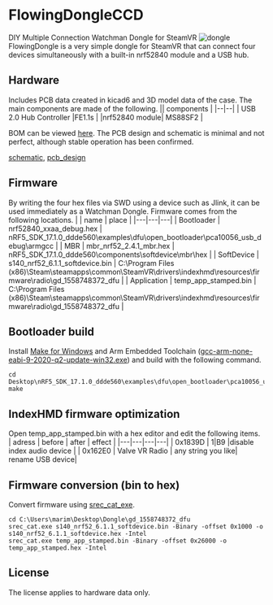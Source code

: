 # FlowingDongleCCD
DIY Multiple Connection Watchman Dongle for SteamVR
![dongle](https://github.com/ugokutennp/FlowingDongleCCD/blob/main/images/DSC04538.JPG)
FlowingDongle is a very simple dongle for SteamVR that can connect four devices simultaneously with a built-in nrf52840 module and a USB hub.
## Hardware
Includes PCB data created in kicad6 and 3D model data of the case.
The main components are made of the following.
|| components |
|--|--|
| USB 2.0 Hub Controller |FE1.1s  |
|nrf52840 module| MS88SF2 |

BOM can be viewed [here](https://htmlpreview.github.io/?https://github.com/ugokutennp/FlowingDongleCCD/blob/main/Hardware/PCB/flowing_dongle/flowing_dongle_bom.html).
The PCB design and schematic is minimal and not perfect, although stable operation has been confirmed.

[schematic](https://github.com/ugokutennp/FlowingDongleCCD/blob/main/images/flowing_dongle_schematic.pdf),
[pcb_design](https://github.com/ugokutennp/FlowingDongleCCD/blob/main/images/flowing_dongle_pcb.jpg)

## Firmware
By writing the four hex files via SWD using a device such as Jlink, it can be used immediately as a Watchman Dongle.
Firmware comes from the following locations.
|   |  name |  place |
|---|---|---|
| Bootloader  |  nrf52840_xxaa_debug.hex |  nRF5_SDK_17.1.0_ddde560\examples\dfu\open_bootloader\pca10056_usb_debug\armgcc |
|  MBR |  mbr_nrf52_2.4.1_mbr.hex | nRF5_SDK_17.1.0_ddde560\components\softdevice\mbr\hex  | 
|  SoftDevice |  s140_nrf52_6.1.1_softdevice.bin |  C:\Program Files (x86)\Steam\steamapps\common\SteamVR\drivers\indexhmd\resources\firmware\radio\gd_1558748372_dfu | 
| Application  |  temp_app_stamped.bin |  C:\Program Files (x86)\Steam\steamapps\common\SteamVR\drivers\indexhmd\resources\firmware\radio\gd_1558748372_dfu | 

## Bootloader build
Install [Make for Windows](https://gnuwin32.sourceforge.net/packages/make.htm) and Arm Embedded Toolchain ([gcc-arm-none-eabi-9-2020-q2-update-win32.exe](https://developer.arm.com/downloads/-/gnu-rm)) and build with the following command.

    cd Desktop\nRF5_SDK_17.1.0_ddde560\examples\dfu\open_bootloader\pca10056_usb_debug\armgcc
    make

## IndexHMD firmware optimization
Open temp_app_stamped.bin with a hex editor and edit the following items.
| adress  |  before |  after | effect |
|---|---|---|---|
| 0x1839D  |  1|B9 |disable index audio device |
|  0x162E0 |  Valve VR Radio | any string you like| rename USB device|

## Firmware conversion (bin to hex)
Convert firmware using [srec_cat_exe](https://sourceforge.net/projects/srecord/files/srecord-win32/).

    cd C:\Users\marim\Desktop\Dongle\gd_1558748372_dfu
    srec_cat.exe s140_nrf52_6.1.1_softdevice.bin -Binary -offset 0x1000 -o s140_nrf52_6.1.1_softdevice.hex -Intel
    srec_cat.exe temp_app_stamped.bin -Binary -offset 0x26000 -o temp_app_stamped.hex -Intel
## License
The license applies to hardware data only.
